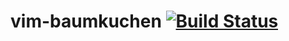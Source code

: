 vim-baumkuchen [![Build Status](https://travis-ci.org/kamichidu/vim-baumkuchen.svg?branch=master)](https://travis-ci.org/kamichidu/vim-baumkuchen)
========================================================================================================================

